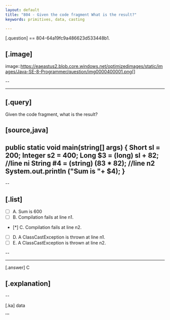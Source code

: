 ```yaml
---
layout: default 
title: "804 - Given the code fragment What is the result?"
keywords: primitives, data, casting

---
```



[.question]
== 804-64a19fc9a486623d533448b1.

[.image]
--

image::https://eaeastus2.blob.core.windows.net/optimizedimages/static/images/Java-SE-8-Programmer/question/img0000400001.png[]

--


****

[.query]
--
Given the code fragment, what is the result?


[source,java]
----
public static void main(string[] args) {
  Short sl = 200;
  Integer s2 = 400;
  Long $3 = (long) sl + 82; //line ni
  String #4 = (string) (83 * 82); //line n2
  System.out.println ("Sum is "+ $4);
}
----


--

[.list]
--
* [ ] A. Sum is 600
* [ ] B. Compilation fails at line n1.
* [*] C. Compilation fails at line n2.
* [ ] D. A ClassCastException is thrown at line n1.
* [ ] E. A ClassCastException is thrown at line n2.

--
****

[.answer]
C

[.explanation]
--

--

[.ka]
data

'''


